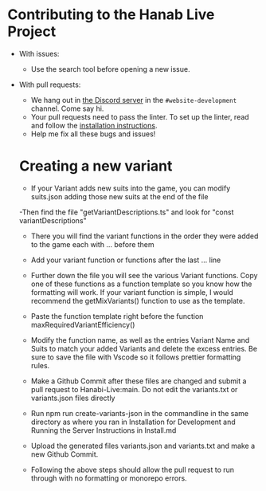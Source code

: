 # Contributing to the Hanab Live Project

- With issues:

  - Use the search tool before opening a new issue.

- With pull requests:

  - We hang out in [the Discord server](https://discord.gg/FADvkJp) in the `#website-development` channel. Come say hi.
  - Your pull requests need to pass the linter. To set up the linter, read and follow the [installation instructions](docs/install.md).
  - Help me fix all these bugs and issues!

  # Creating a new variant

  - If your Variant adds new suits into the game, you can modify suits.json adding those new suits at the end of the file

  -Then find the file "getVariantDescriptions.ts" and look for "const variantDescriptions"

  - There you will find the variant functions in the order they were added to the game each with ... before them

  - Add your variant function or functions after the last ... line

  - Further down the file you will see the various Variant functions. Copy one of these functions as a function template so you know how the formatting will work. If your variant function is simple, I would recommend the getMixVariants() function to use as the template.

  - Paste the function template right before the function maxRequiredVariantEfficiency()

  - Modify the function name, as well as the entries Variant Name and Suits to match your added Variants and delete the excess entries. Be sure to save the file with Vscode so it follows prettier formatting rules.

  - Make a Github Commit after these files are changed and submit a pull request to Hanabi-Live:main. Do not edit the variants.txt or variants.json files directly

  - Run npm run create-variants-json in the commandline in the same directory as where you ran in Installation for Development and Running the Server Instructions in Install.md

  - Upload the generated files variants.json and variants.txt and make a new Github Commit.

  - Following the above steps should allow the pull request to run through with no formatting or monorepo errors.
